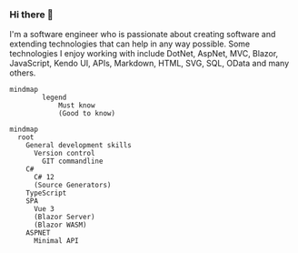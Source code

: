 ### Hi there 👋
I'm a software engineer who is passionate about creating software and extending technologies that can help in any way possible. Some technologies I enjoy working with include DotNet, AspNet, MVC, Blazor, JavaScript, Kendo UI, APIs, Markdown, HTML, SVG, SQL, OData and many others.

```mermaid
mindmap
        legend
            Must know
            (Good to know)
```

```mermaid
mindmap
  root
    General development skills
      Version control
        GIT commandline
    C#
      C# 12
      (Source Generators)
    TypeScript
    SPA
      Vue 3
      (Blazor Server)
      (Blazor WASM)
    ASPNET
      Minimal API
```

<!--
**renevdhoek/renevdhoek** is a ✨ _special_ ✨ repository because its `README.md` (this file) appears on your GitHub profile.

Here are some ideas to get you started:

- 🔭 I’m currently working on ...
- 🌱 I’m currently learning ...
- 👯 I’m looking to collaborate on ...
- 🤔 I’m looking for help with ...
- 💬 Ask me about ...
- 📫 How to reach me: ...
- 😄 Pronouns: ...
- ⚡ Fun fact: ...
-->
